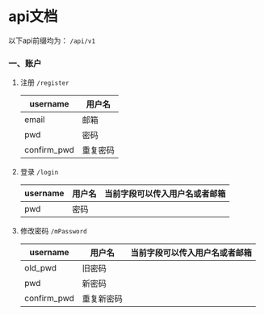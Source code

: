 # api文档

以下api前缀均为： `/api/v1`


### 一、账户

1. 注册 `/register`

   | username    | 用户名   |
   | ----------- | -------- |
   | email       | 邮箱     |
   | pwd         | 密码     |
   | confirm_pwd | 重复密码 |
   
   
   
2. 登录 `/login`

    | username | 用户名 | 当前字段可以传入用户名或者邮箱 |
    | -------- | ------ | ------------------------------ |
    | pwd      | 密码   |                                |

    

3. 修改密码 `/mPassword`
   
    | username    | 用户名     | 当前字段可以传入用户名或者邮箱 |
    | ----------- | ---------- | ------------------------------ |
    | old_pwd     | 旧密码     |                                |
    | pwd         | 新密码     |                                |
    | confirm_pwd | 重复新密码 |                                |
    
    

